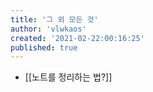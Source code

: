 ```yaml
---
title: '그 외 모든 것'
author: 'vlwkaos'
created: '2021-02-22:00:16:25'
published: true
---
```


- [[노트를 정리하는 법?]]